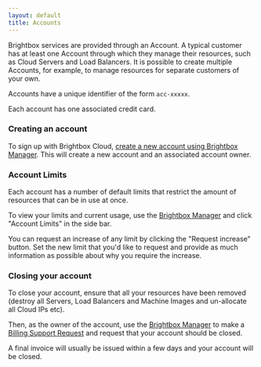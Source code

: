 ```yaml
---
layout: default
title: Accounts
---
```


Brightbox services are provided through an Account. A typical customer
has at least one Account through which they manage their resources,
such as Cloud Servers and Load Balancers. It is possible to create
multiple Accounts, for example, to manage resources for separate
customers of your own.

Accounts have a unique identifier of the form `acc-xxxxx`.

Each account has one associated credit card.

### Creating an account

To sign up with Brightbox Cloud,
[create a new account using Brightbox Manager](https://manage.brightbox.com/user/new). This
will create a new account and an associated account owner.

### Account Limits

Each account has a number of default limits that restrict the amount
of resources that can be in use at once.

To view your limits and current usage, use the
[Brightbox Manager](/guides/manager/) and click "Account Limits" in
the side bar.

You can request an increase of any limit by clicking the "Request
increase" button. Set the new limit that you'd like to request and
provide as much information as possible about why you require the
increase.

### Closing your account

To close your account, ensure that all your resources have been
removed (destroy all Servers, Load Balancers and Machine Images and
un-allocate all Cloud IPs etc).

Then, as the owner of the account, use the
[Brightbox Manager](/guides/manager/) to make a
[Billing Support Request](/reference/billing/#support_request) and
request that your account should be closed.

A final invoice will usually be issued within a few days and your
account will be closed.

